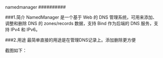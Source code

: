 namedmanager
##########


###1.简介
NamedManager 是一个基于 Web 的 DNS 管理系统，可用来添加、调整和删除 DNS 的 zones/records 数据，支持 Bind 作为后端的 DNS 服务，支持 IPv4 和 IPv6。

###2.用途
最简单直接的用途是在管理DNS记录上。添加删除更方便

截图如下：
		            
